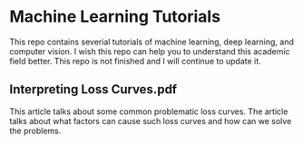 # Machine Learning Tutorials
This repo contains severial tutorials of machine learning, deep learning, and computer vision. I wish this repo can help you to understand this academic field better. This repo is not finished and I will continue to update it.

## Interpreting Loss Curves.pdf
This article talks about some common problematic loss curves. The article talks about what factors can cause such loss curves and how can we solve the problems.